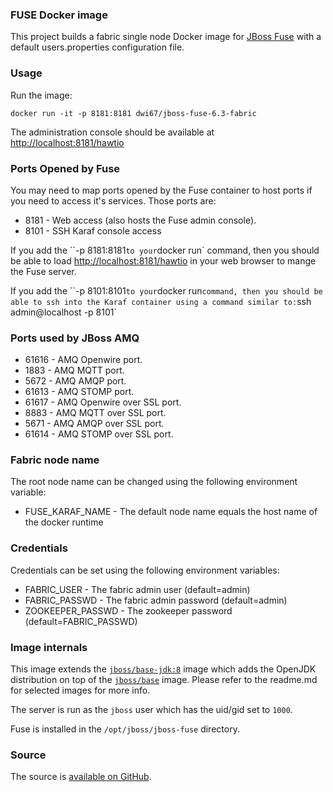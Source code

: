 ### FUSE Docker image

This project builds a fabric single node Docker image for [JBoss Fuse](http://www.jboss.org/products/fuse/overview/) with a default users.properties configuration file.

### Usage

Run the image:

    docker run -it -p 8181:8181 dwi67/jboss-fuse-6.3-fabric

The administration console should be available at [http://localhost:8181/hawtio](http://localhost:8181/hawtio)

### Ports Opened by Fuse

You may need to map ports opened by the Fuse container to host ports if you need to access it's services.
Those ports are:

* 8181 - Web access (also hosts the Fuse admin console).
* 8101 - SSH Karaf console access

If you add the ``-p 8181:8181` to your `docker run` command, then you should be able to load [http://localhost:8181/hawtio](http://localhost:8181/hawtio) in your web browser to mange the Fuse server.

If you add the ``-p 8101:8101` to your `docker run` command, then you should be able to ssh into the Karaf container using a command similar to: `ssh admin@localhost -p 8101`

### Ports used by JBoss AMQ

* 61616 - AMQ Openwire port.
* 1883  - AMQ MQTT port.
* 5672  - AMQ AMQP port.
* 61613 - AMQ STOMP port.
* 61617 - AMQ Openwire over SSL port.
* 8883  - AMQ MQTT over SSL port.
* 5671  - AMQ AMQP over SSL port.
* 61614 - AMQ STOMP over SSL port.

### Fabric node name

The root node name can be changed using the following environment variable:

* FUSE_KARAF_NAME - The default node name equals the host name of the docker runtime

### Credentials

Credentials can be set using the following environment variables:

* FABRIC_USER - The fabric admin user (default=admin)
* FABRIC_PASSWD - The fabric admin password (default=admin)
* ZOOKEEPER_PASSWD - The zookeeper password (default=FABRIC_PASSWD)

### Image internals

This image extends the [`jboss/base-jdk:8`](https://github.com/JBoss-Dockerfiles/base-jdk/tree/jdk8) image which adds the OpenJDK distribution on top of the [`jboss/base`](https://github.com/JBoss-Dockerfiles/base) image. Please refer to the readme.md for selected images for more info.

The server is run as the `jboss` user which has the uid/gid set to `1000`.

Fuse is installed in the `/opt/jboss/jboss-fuse` directory.

### Source

The source is [available on GitHub](https://github.com/dwi67/docker-jboss-fuse-6.3).